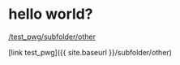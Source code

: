 # hello world?

[/test_pwg/subfolder/other](/test_pwg/subfolder/other)

[link test_pwg]({{ site.baseurl }}/subfolder/other)
